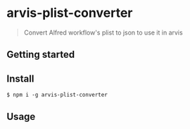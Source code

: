 # arvis-plist-converter

> Convert Alfred workflow's plist to json to use it in arvis

## Getting started


## Install

```
$ npm i -g arvis-plist-converter
```

## Usage

```
```
